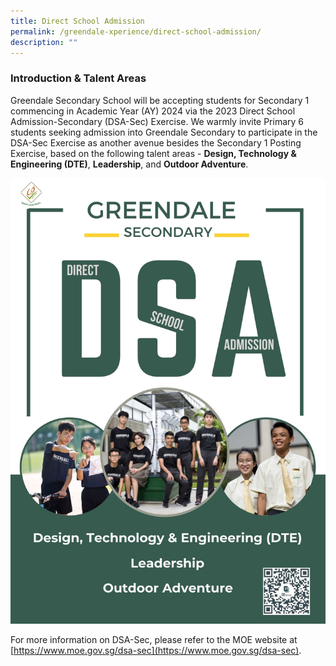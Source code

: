 ```yaml
---
title: Direct School Admission
permalink: /greendale-xperience/direct-school-admission/
description: ""
---
```

### Introduction & Talent Areas

Greendale Secondary School will be accepting students for Secondary 1 commencing in Academic Year (AY) 2024 via the 2023 Direct School Admission-Secondary (DSA-Sec) Exercise. We warmly invite Primary 6 students seeking admission into Greendale Secondary to participate in the DSA-Sec Exercise as another avenue besides the Secondary 1 Posting Exercise, based on the following talent areas - **Design, Technology & Engineering (DTE)**, **Leadership**, and **Outdoor Adventure**.

![](/images/dsa-poster-2023.jpg)

For more information on DSA-Sec, please refer to the MOE website at [https://www.moe.gov.sg/dsa-sec](https://www.moe.gov.sg/dsa-sec).